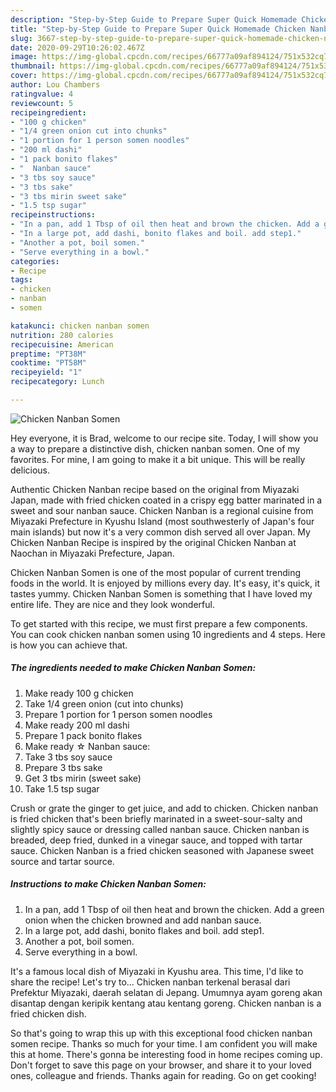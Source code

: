 ```yaml
---
description: "Step-by-Step Guide to Prepare Super Quick Homemade Chicken Nanban Somen"
title: "Step-by-Step Guide to Prepare Super Quick Homemade Chicken Nanban Somen"
slug: 3667-step-by-step-guide-to-prepare-super-quick-homemade-chicken-nanban-somen
date: 2020-09-29T10:26:02.467Z
image: https://img-global.cpcdn.com/recipes/66777a09af894124/751x532cq70/chicken-nanban-somen-recipe-main-photo.jpg
thumbnail: https://img-global.cpcdn.com/recipes/66777a09af894124/751x532cq70/chicken-nanban-somen-recipe-main-photo.jpg
cover: https://img-global.cpcdn.com/recipes/66777a09af894124/751x532cq70/chicken-nanban-somen-recipe-main-photo.jpg
author: Lou Chambers
ratingvalue: 4
reviewcount: 5
recipeingredient:
- "100 g chicken"
- "1/4 green onion cut into chunks"
- "1 portion for 1 person somen noodles"
- "200 ml dashi"
- "1 pack bonito flakes"
- "  Nanban sauce"
- "3 tbs soy sauce"
- "3 tbs sake"
- "3 tbs mirin sweet sake"
- "1.5 tsp sugar"
recipeinstructions:
- "In a pan, add 1 Tbsp of oil then heat and brown the chicken. Add a green onion when the chicken browned and add nanban sauce."
- "In a large pot, add dashi, bonito flakes and boil. add step1."
- "Another a pot, boil somen."
- "Serve everything in a bowl."
categories:
- Recipe
tags:
- chicken
- nanban
- somen

katakunci: chicken nanban somen 
nutrition: 280 calories
recipecuisine: American
preptime: "PT38M"
cooktime: "PT58M"
recipeyield: "1"
recipecategory: Lunch

---
```



![Chicken Nanban Somen](https://img-global.cpcdn.com/recipes/66777a09af894124/751x532cq70/chicken-nanban-somen-recipe-main-photo.jpg)

Hey everyone, it is Brad, welcome to our recipe site. Today, I will show you a way to prepare a distinctive dish, chicken nanban somen. One of my favorites. For mine, I am going to make it a bit unique. This will be really delicious.

Authentic Chicken Nanban recipe based on the original from Miyazaki Japan, made with fried chicken coated in a crispy egg batter marinated in a sweet and sour nanban sauce. Chicken Nanban is a regional cuisine from Miyazaki Prefecture in Kyushu Island (most southwesterly of Japan&#39;s four main islands) but now it&#39;s a very common dish served all over Japan. My Chicken Nanban Recipe is inspired by the original Chicken Nanban at Naochan in Miyazaki Prefecture, Japan.

Chicken Nanban Somen is one of the most popular of current trending foods in the world. It is enjoyed by millions every day. It's easy, it's quick, it tastes yummy. Chicken Nanban Somen is something that I have loved my entire life. They are nice and they look wonderful.


To get started with this recipe, we must first prepare a few components. You can cook chicken nanban somen using 10 ingredients and 4 steps. Here is how you can achieve that.

<!--inarticleads1-->

##### The ingredients needed to make Chicken Nanban Somen:

1. Make ready 100 g chicken
1. Take 1/4 green onion (cut into chunks)
1. Prepare 1 portion for 1 person somen noodles
1. Make ready 200 ml dashi
1. Prepare 1 pack bonito flakes
1. Make ready  ☆ Nanban sauce:
1. Take 3 tbs soy sauce
1. Prepare 3 tbs sake
1. Get 3 tbs mirin (sweet sake)
1. Take 1.5 tsp sugar


Crush or grate the ginger to get juice, and add to chicken. Chicken nanban is fried chicken that&#39;s been briefly marinated in a sweet-sour-salty and slightly spicy sauce or dressing called nanban sauce. Chicken nanban is breaded, deep fried, dunked in a vinegar sauce, and topped with tartar sauce. Chicken Nanban is a fried chicken seasoned with Japanese sweet source and tartar source. 

<!--inarticleads2-->

##### Instructions to make Chicken Nanban Somen:

1. In a pan, add 1 Tbsp of oil then heat and brown the chicken. Add a green onion when the chicken browned and add nanban sauce.
1. In a large pot, add dashi, bonito flakes and boil. add step1.
1. Another a pot, boil somen.
1. Serve everything in a bowl.


It&#39;s a famous local dish of Miyazaki in Kyushu area. This time, I&#39;d like to share the recipe! Let&#39;s try to… Chicken nanban terkenal berasal dari Prefektur Miyazaki, daerah selatan di Jepang. Umumnya ayam goreng akan disantap dengan keripik kentang atau kentang goreng. Chicken nanban is a fried chicken dish. 

So that's going to wrap this up with this exceptional food chicken nanban somen recipe. Thanks so much for your time. I am confident you will make this at home. There's gonna be interesting food in home recipes coming up. Don't forget to save this page on your browser, and share it to your loved ones, colleague and friends. Thanks again for reading. Go on get cooking!
